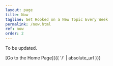 ```yaml
---
layout: page
title: Now
tagline: Get Hooked on a New Topic Every Week
permalink: /now.html
ref: now
order: 2
---
```

To be updated.

[Go to the Home Page]({{ '/' | absolute_url }})
